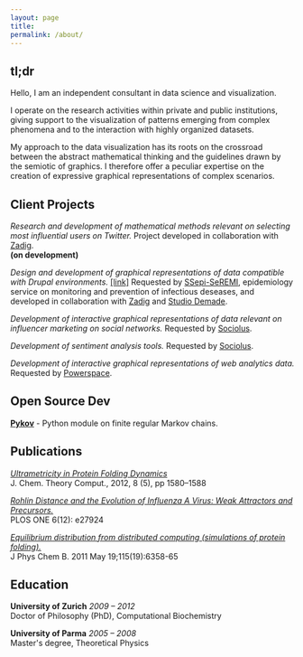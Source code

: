 ```yaml
---
layout: page
title: 
permalink: /about/
---
```


tl;dr
-----

Hello, I am an independent consultant in data science and visualization.

I operate on the research activities within private and public
institutions, giving support to the visualization of patterns emerging
from complex phenomena and to the interaction with highly organized
datasets.

My approach to the data visualization has its roots on the crossroad
between the abstract mathematical thinking and the guidelines drawn by
the semiotic of graphics. I therefore offer a peculiar expertise on the
creation of expressive graphical representations of complex scenarios.


Client Projects
---------------

*Research and development of mathematical methods relevant on selecting
most influential users on Twitter.* Project developed in
collaboration with [Zadig](http://en.zadig.it/).  
**(on development)**

*Design and development of graphical representations of data compatible
with Drupal environments.*
[[link]](http://seremi.stage-zadig2.it/)
Requested by [SSepi-SeREMI](http://seremi.stage-zadig2.it/),
epidemiology service on monitoring and prevention of infectious deseases,
and developed in collaboration with [Zadig](http://en.zadig.it/)
and [Studio Demade](http://www.demade.net/).

*Development of interactive graphical representations of data
relevant on influencer marketing on social networks.*
Requested by [Sociolus](http://www.sociolus.com/).

*Development of sentiment analysis tools.*
Requested by [Sociolus](http://www.sociolus.com/).

*Development of interactive graphical representations of
web analytics data.*
Requested by [Powerspace](http://www.powerspace.com/).


Open Source Dev
---------------
[**Pykov**](https://github.com/riccardoscalco/Pykov) - Python
module on finite regular Markov chains.






Publications
------------
[*Ultrametricity in Protein Folding Dynamics*](http://www.biochem-caflisch.uzh.ch/static/pdf/riccardos12jctc.pdf)  
J. Chem. Theory Comput., 2012, 8 (5), pp 1580–1588

*[Rohlin Distance and the Evolution of Influenza A Virus: Weak Attractors and Precursors.](http://www.plosone.org/article/info:doi/10.1371/journal.pone.0027924)*  
PLOS ONE 6(12): e27924

*[Equilibrium distribution from distributed computing (simulations of protein folding).](http://www.biochem-caflisch.uzh.ch/static/pdf/riccardos11.pdf)*  
J Phys Chem B. 2011 May 19;115(19):6358-65


Education
---------
**University of Zurich** *2009 – 2012*  
Doctor of Philosophy (PhD), Computational Biochemistry

**University of Parma** *2005 – 2008*  
Master's degree, Theoretical Physics